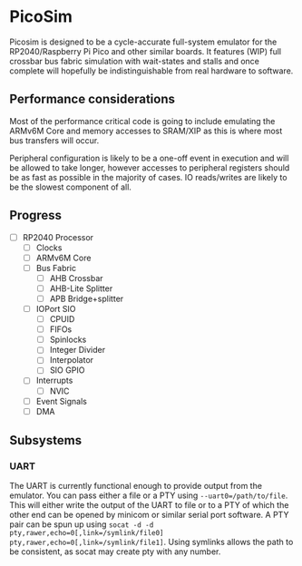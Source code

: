# PicoSim

Picosim is designed to be a cycle-accurate full-system emulator for the RP2040/Raspberry Pi Pico and other similar boards. It features (WIP) full crossbar bus fabric simulation with wait-states and stalls and once complete will hopefully be indistinguishable from real hardware to software.

## Performance considerations

Most of the performance critical code is going to include emulating the ARMv6M Core and memory accesses to SRAM/XIP as this is where most bus transfers will occur.

Peripheral configuration is likely to be a one-off event in execution and will be allowed to take longer, however accesses to peripheral registers should be as fast as possible in the majority of cases. IO reads/writes are likely to be the slowest component of all.

## Progress

- [ ] RP2040 Processor
  - [ ] Clocks
  - [ ] ARMv6M Core
  - [ ] Bus Fabric
    - [ ] AHB Crossbar
    - [ ] AHB-Lite Splitter
    - [ ] APB Bridge+splitter
  - [ ] IOPort SIO
    - [ ] CPUID
    - [ ] FIFOs
    - [ ] Spinlocks
    - [ ] Integer Divider
    - [ ] Interpolator
    - [ ] SIO GPIO
  - [ ] Interrupts
    - [ ] NVIC
  - [ ] Event Signals
  - [ ] DMA
  <!-- - [ ]  -->

## Subsystems

### UART

The UART is currently functional enough to provide output from the emulator. You can pass either a file or a PTY using `--uart0=/path/to/file`. This will either write the output of the UART to file or to a PTY of which the other end can be opened by minicom or similar serial port software.
A PTY pair can be spun up using `socat -d -d pty,rawer,echo=0[,link=/symlink/file0] pty,rawer,echo=0[,link=/symlink/file1]`. Using symlinks allows the path to be consistent, as socat may create pty with any number.